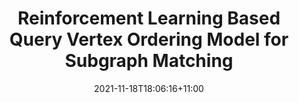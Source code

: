 ---
# Documentation: https://wowchemy.com/docs/managing-content/

title: "Reinforcement Learning Based Query Vertex Ordering Model for Subgraph Matching"
authors: 
- admin
- Ying Zhang
- Lu Qin
- Wei Wang
- Wenjie Zhang
- Xuemin Lin

author_notes:
- ''
- ''
- ''
- ''
- ''
- ''
date: 2021-11-18T18:06:16+11:00
doi: ""

# Schedule page publish date (NOT publication's date).
publishDate: 2021-05-20T21:07:16+11:00

# Publication type.
# Legend: 0 = Uncategorized; 1 = Conference paper; 2 = Journal article;
# 3 = Preprint / Working Paper; 4 = Report; 5 = Book; 6 = Book section;
# 7 = Thesis; 8 = Patent
publication_types: ["1"]

# Publication name and optional abbreviated publication name.
publication: "To Appear *2022 IEEE 38th International Conference on Data Engineering (ICDE)*"
publication_short: ""

abstract: ""

# Summary. An optional shortened abstract.
summary: "*2022 IEEE 38th International Conference on Data Engineering (ICDE)*"

tags: []
categories: []
featured: false

# Custom links (optional).
#   Uncomment and edit lines below to show custom links.
# links:
# - name: Follow
#   url: https://twitter.com
#   icon_pack: fab
#   icon: twitter

url_pdf:
url_code:
url_dataset:
url_poster:
url_project:
url_slides:
url_source:
url_video:
doi:

# Featured image
# To use, add an image named `featured.jpg/png` to your page's folder. 
# Focal points: Smart, Center, TopLeft, Top, TopRight, Left, Right, BottomLeft, Bottom, BottomRight.
image:
  caption: ""
  focal_point: ""
  preview_only: false

# Associated Projects (optional).
#   Associate this publication with one or more of your projects.
#   Simply enter your project's folder or file name without extension.
#   E.g. `internal-project` references `content/project/internal-project/index.md`.
#   Otherwise, set `projects: []`.
projects: []

# Slides (optional).
#   Associate this publication with Markdown slides.
#   Simply enter your slide deck's filename without extension.
#   E.g. `slides: "example"` references `content/slides/example/index.md`.
#   Otherwise, set `slides: ""`.
slides: ""
---